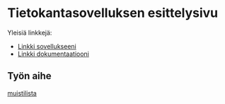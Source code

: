 # Tietokantasovelluksen esittelysivu

Yleisiä linkkejä:

* [Linkki sovellukseeni](http://joonasil.users.cs.helsinki.fi/muistilista/)
* [Linkki dokumentaatiooni](https://www.github.com)

## Työn aihe

[muistilista](http://advancedkittenry.github.io/suunnittelu_ja_tyoymparisto/aiheet/Muistilista.html) 
